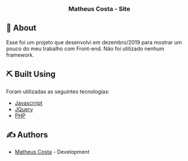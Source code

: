 <h3 align="center"> Matheus Costa - Site </h3>

## 🧐 About <a name = "about"></a>

Esse foi um projeto que desenvolvi em dezembro/2019 para mostrar um pouco do meu trabalho com Front-end.
Não foi utilizado nenhum framework.

## ⛏️ Built Using <a name = "built_using"></a>

Foram utilizadas as seguintes tecnologias:

- [Javascrript](https://www.javascript.com/)
- [JQuery](https://jquery.com/)
- [PHP](https://www.php.net/)

## ✍️ Authors <a name = "authors"></a>

- [Matheus Costa](https://github.com/MatheusCoxxxta) - Development
